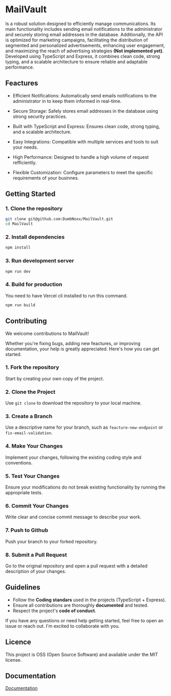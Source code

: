 # MailVault

Is a robust solution designed to efficiently manage communications. Its main functionality includes sending email notifications to the administrator and securely storing email addresses in the database. Additionally, the API is optimized for marketing campaigns, facilitating the distribution of segmented and personalized advertisements, enhancing user engagement, and maximizing the reach of advertising strategies **(Not implemented yet)**. Developed using TypeScript and Express, it combines clean code, strong typing, and a scalable architecture to ensure reliable and adaptable performance.

## Feactures

- Efficient Notifications: Automatically send emails notifications to the administrator in to keep them informed in real-time.

- Secure Storage: Safely stores email addresses in the database using strong security practices.

- Built with TypeScript and Express: Ensures clean code, strong typing, and a scalable architecture.

- Easy Integrations: Compatible with multiple services and tools to suit your needs.

- High Performance: Designed to handle a high volume of request refficiently.

- Flexible Customization: Configure parameters to meet the specific requirements of your businnes.

## Getting Started

### 1. Clone the repository

```bash
git clone git@github.com:DumbNoxx/MailVault.git
cd MailVault
```

### 2. Install dependencies

```bash
npm install
```

### 3. Run development server

```bash
npm run dev
```

### 4. Build for production

You need to have Vercel cli installed to run this command.

```bash
npm run build
```

## Contributing

We welcome contributions to MailVault!

Whether you're fixing bugs, adding new feactures, or improving documentation, your help is greatly appreciated. Here's how you can get started.

### 1. Fork the repository

Start by creating your own copy of the project.

### 2. Clone the Project

Use `git clone` to download the repository to your local machine.

### 3. Create a Branch

Use a descriptive name for your branch, such as `feacture-new-endpoint` or `fix-email-validation`.

### 4. Make Your Changes

Implement your changes, following the existing coding style and conventions.

### 5. Test Your Changes

Ensure your modifications do not break existing functionality by running the appropriate tests.

### 6. Commit Your Changes

Write clear and concise commit message to describe your work.

### 7. Push to Github

Push your branch to your forked repository.

### 8. Submit a Pull Request

Go to the original repository and open a pull request with a detailed description of your changes.

## Guidelines

- Follow the **Coding standars** used in the projects (TypeScript + Express).
- Ensure all contributions are thoroughly **documented** and tested.
- Respect the project's **code of conduct**.

If you have any questions or need help getting started, feel free to open an issue or reach out. I'm excited to collaborate with you.

## Licence

This project is OSS (Open Source Software) and available under the MIT license.

## Documentation

[Documentation](https://dumbnoxx.github.io/MailVault/)
